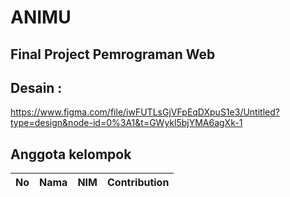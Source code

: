 # ANIMU
## Final Project Pemrograman Web

## Desain :
https://www.figma.com/file/iwFUTLsGjVFpEqDXpuS1e3/Untitled?type=design&node-id=0%3A1&t=GWykl5bjYMA6agXk-1

## Anggota kelompok
|**No**| **Nama** | **NIM** | **Contribution** |
|------|----------|---------|------------------|
